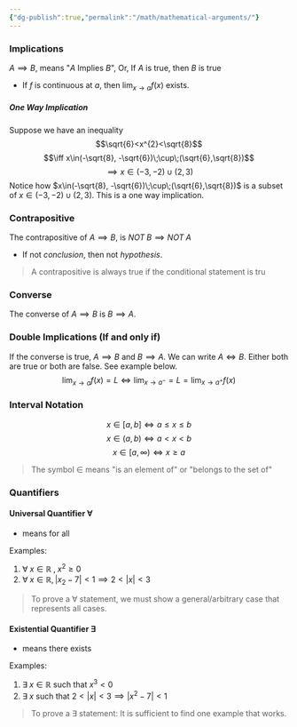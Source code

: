 ```yaml
---
{"dg-publish":true,"permalink":"/math/mathematical-arguments/"}
---
```



### Implications

$A\implies B$, means "$A$ Implies $B$", Or, If $A$ is true, then $B$ is true

-  If $f$ is continuous at $a$, then $\lim_{x\to a} f(x)$ exists.

##### One Way Implication

Suppose we have an inequality
$$\sqrt{6}<x^{2}<\sqrt{8}$$
$$\iff x\in(-\sqrt{8}, -\sqrt{6})\;\cup\;(\sqrt{6},\sqrt{8})$$
$$\implies x\in(-3,-2)\cup(2,3)$$
Notice how $x\in(-\sqrt{8}, -\sqrt{6})\;\cup\;(\sqrt{6},\sqrt{8})$ is a subset of $x\in(-3,-2)\cup(2,3)$. This is a one way implication.


### Contrapositive

The contrapositive of $A\implies B$, is $NOT\;B\implies NOT\;A$

- If not $conclusion$, then not $hypothesis$.

> A contrapositive is always true if the conditional statement is tru

### Converse

The converse of $A\implies B$ is $B\implies A$.

### Double Implications (If and only if)

If the converse is true, $A\implies B$ and $B\implies A$. We can write $A\iff B$. Either both are true or both are false. See example below.
$$\lim_{x\to a}f(x)=L\iff \lim_{x\to a^{-}} = L = \lim_{x\to a^{+}} f(x)$$

### Interval Notation

$$x\in [a,b] \iff a\leq x\leq b$$
$$x\in(a,b)\iff a < x<b$$
$$x\in [a,\infty) \iff x \geq a$$
> The symbol $\in$ means "is an element of" or "belongs to the set of"

### Quantifiers

#### Universal Quantifier $\forall$
- means for all

Examples:
1) $\forall \; x \in \mathbb{R}\;,\;x^{2}\geq 0$
2) $\forall \; x \in \mathbb{R},|x_{2}-7| < 1\implies 2 < |x|<3$

> To prove a $\forall$ statement, we must show a general/arbitrary case that represents all cases.

#### Existential Quantifier $\exists$
- means there exists

Examples:
1) $\exists \;x\in \mathbb{R}$  such that $x^{3} < 0$
2) $\exists \; x$ such that $2 < |x| < 3 \implies |x^{2}-7|<1$

> To prove a $\exists$ statement: It is sufficient to find one example that works.

